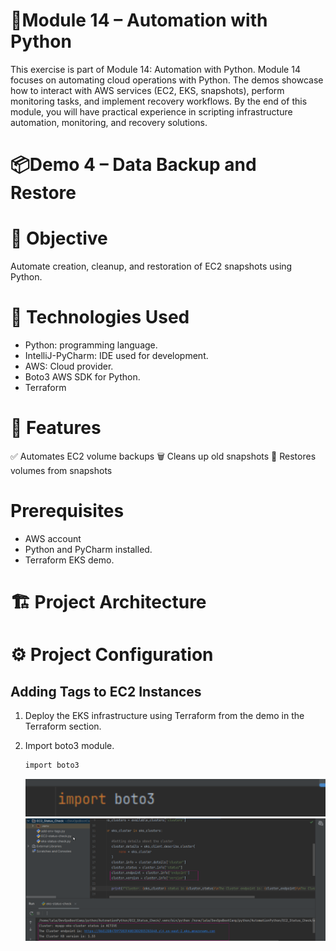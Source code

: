 # 🐍Module 14 – Automation with Python
This exercise is part of Module 14: Automation with Python. Module 14 focuses on automating cloud operations with Python. The demos showcase how to interact with AWS services (EC2, EKS, snapshots), perform monitoring tasks, and implement recovery workflows. By the end of this module, you will have practical experience in scripting infrastructure automation, monitoring, and recovery solutions.

# 📦Demo 4 – Data Backup and Restore
# 📌 Objective
  Automate creation, cleanup, and restoration of EC2 snapshots using Python.

# 🚀 Technologies Used
* Python: programming language.
* IntelliJ-PyCharm: IDE used for development.
* AWS: Cloud provider.
* Boto3 AWS SDK for Python.
* Terraform

# 🎯 Features
✅ Automates EC2 volume backups
🗑️ Cleans up old snapshots
🔄 Restores volumes from snapshots

# Prerequisites
* AWS account
* Python and PyCharm installed.
* Terraform EKS demo.
  
# 🏗 Project Architecture

# ⚙️ Project Configuration
   
## Adding Tags to EC2 Instances
1. Deploy the EKS infrastructure using Terraform from the demo in the Terraform section.
   
2. Import boto3 module.
   ```bash
   import boto3
   ```
   <img src="https://github.com/lala-la-flaca/DevOpsBootcamp_14_Automation_with_Python_2/blob/main/Img/2.PNG" width=800 />
   

        
      <img src="https://github.com/lala-la-flaca/DevOpsBootcamp_14_Automation_with_Python_3/blob/main/Img/5%20getting%20endpoint%20and%20version.png" width=800 />
      
   
